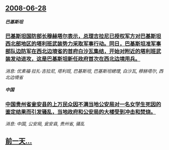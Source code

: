 ## [2008-06-28](/news/2008/06/28/index.md)

##### 巴基斯坦
### [巴基斯坦国防部长穆赫塔尔表示，总理吉拉尼已授权军方对巴基斯坦西北部地区的塔利班武装势力采取军事行动。同日，巴基斯坦准军事部队边防军在西北边境省的首府白沙瓦集结，开始对附近的塔利班武装发动进攻，这是巴基斯坦新任政府首次在西北边境用兵。](/news/2008/06/28/巴基斯坦国防部长穆赫塔尔表示-总理吉拉尼已授权军方对巴基斯坦西北部地区的塔利班武装势力采取军事行动-同日-巴基斯坦准军事.md)
_消息: 优素福·拉扎·吉拉尼, 塔利班, 巴基斯坦, 巴基斯坦總理, 白沙瓦, 穆赫塔尔, 西北边境省_

##### 中国
### [中国贵州省瓮安县的上万民众因不满当地公安局对一名女学生死因的鉴定结果而引发骚乱，当地政府和公安局的大楼受到冲击和焚烧。](/news/2008/06/28/中国贵州省瓮安县的上万民众因不满当地公安局对一名女学生死因的鉴定结果而引发骚乱-当地政府和公安局的大楼受到冲击和焚烧.md)
_消息: 中国, 公安局, 瓮安县, 贵州省, 骚乱_

## [前一天...](/news/2008/06/27/index.md)

